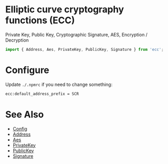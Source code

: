 # Elliptic curve cryptography functions (ECC)

Private Key, Public Key, Cryptographic Signature, AES, Encryption / Decryption

```js
import { Address, Aes, PrivateKey, PublicKey, Signature } from 'ecc';
```

# Configure

Update `./.npmrc` if you need to change something:

```bash
ecc:default_address_prefix = SCR
```

# See Also

* [Config](./config/index.js)
* [Address](./src/address.js)
* [Aes](./src/aes.js)
* [PrivateKey](./src/key_private.js)
* [PublicKey](./src/key_public.js)
* [Signature](./src/signature.js)
